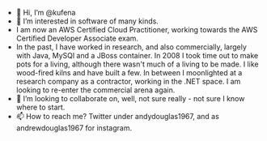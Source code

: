 - 👋 Hi, I’m @kufena
- 👀 I’m interested in software of many kinds.
- I am now an AWS Certified Cloud Practitioner, working towards the AWS Certified Developer Associate exam.
- In the past, I have worked in research, and also commercially, largely with Java, MySQl and a JBoss container.  In 2008 I took time out to make pots for a living, although there
wasn't much of a living to be made.  I like wood-fired kilns and have built a few.  In between I moonlighted at a research company as a contractor, working in the .NET space.  I am looking to re-enter the
commercial arena again.
- 💞️ I’m looking to collaborate on, well, not sure really - not sure I know where to start.
- 📫 How to reach me?  Twitter under andydouglas1967, and as andrewdouglas1967 for instagram.

<!---
kufena/kufena is a ✨ special ✨ repository because its `README.md` (this file) appears on your GitHub profile.
You can click the Preview link to take a look at your changes.
--->
